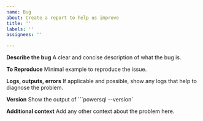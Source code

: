 ```yaml
---
name: Bug
about: Create a report to help us improve
title: ''
labels: ''
assignees: ''

---
```


**Describe the bug**
A clear and concise description of what the bug is.

**To Reproduce**
Minimal example to reproduce the issue.

**Logs, outputs, errors**
If applicable and possible, show any logs that help to diagnose the problem. 

**Version**
Show the output of ```powersql --version`

**Additional context**
Add any other context about the problem here.
